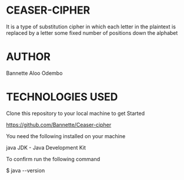 # CEASER-CIPHER
It is a type of substitution cipher in which each letter in the plaintext is replaced by a letter some fixed number of positions down the alphabet

# AUTHOR
Bannette Aloo Odembo

# TECHNOLOGIES USED

Clone this repository to your local machine to get Started

https://github.com/Bannette/Ceaser-cipher

You need the following installed on your machine

java
JDK - Java Development Kit

To confirm run the following command

$ java --version